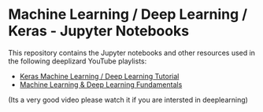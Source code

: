 # Machine Learning / Deep Learning / Keras - Jupyter Notebooks
This repository contains the Jupyter notebooks and other resources used in the following deeplizard YouTube playlists:

- [Keras Machine Learning / Deep Learning Tutorial](https://www.youtube.com/playlist?list=PLZbbT5o_s2xrwRnXk_yCPtnqqo4_u2YGL)
- [Machine Learning & Deep Learning Fundamentals](https://www.youtube.com/playlist?list=PLZbbT5o_s2xq7LwI2y8_QtvuXZedL6tQU)

(Its a very good video please watch it if you are intersted in deeplearning)




